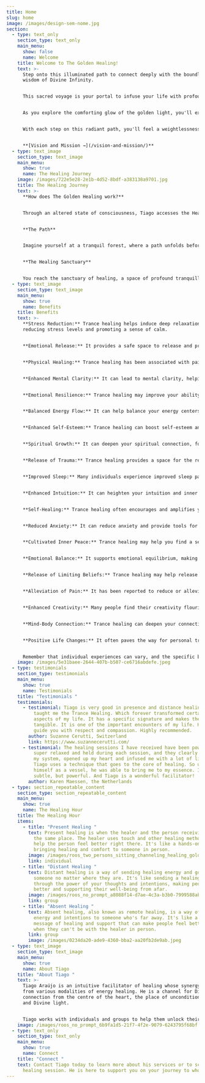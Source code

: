 ```yaml
---
title: Home
slug: home
image: /images/design-sem-nome.jpg
section:
  - type: text_only
    section_type: text_only
    main_menu:
      show: false
      name: Welcome
    title: Welcome to The Golden Healing!
    text: >-
      Step onto this illuminated path to connect deeply with the boundless
      wisdom of Divine Infinity.


      This sacred voyage is your portal to infuse your life with profound happiness and unfiltered joy. Picture yourself wrapped in the warm embrace of love, surrounded by the sweet melodies of laughter and the gentle harmony.


      As you explore the comforting glow of the golden light, you'll experience an overwhelming sense of serenity, heart-centeredness, and an unwavering alignment with your soul's purpose. This harmonious resonance will amplify your intuitive abilities and heighten your awareness of the world around you.


      With each step on this radiant path, you'll feel a weightlessness, as if you're carried effortlessly by a current of ease and grace. Embrace this journey, embrace the golden light, and let it lead you to a life filled with love, joy, and the essence of the Divine. Welcome to a life of ease and flow.


      **[Vision and Mission →](/vision-and-mission/)**
  - type: text_image
    section_type: text_image
    main_menu:
      show: true
      name: The Healing Journey
    image: /images/722e5e28-2e1b-4d52-8bdf-a383138a9701.jpg
    title: The Healing Journey
    text: >-
      **How does The Golden Healing work?** 


      Through an altered state of consciousness, Tiago accesses the Healers in the Spiritual World and channels the Divine Intelligence, that gives you what you need at that moment. Let your mind wander as we embark on the Healing Journey.


      **The Path**  


      Imagine yourself at a tranquil forest, where a path unfolds before you, bathed in a gentle, guiding golden light. With each step, you move deeper into the woods and the guiding light grows brilliant. And then, Golden Light appears, ascending towards the sky.  


      **The Healing Sanctuary**  


      You reach the sanctuary of healing, a space of profound tranquillity and renewal. Here, you can find solace and rejuvenation as a golden aura surrounds you and the Healers in the Spiritual World work with you.
  - type: text_image
    section_type: text_image
    main_menu:
      show: true
      name: Benefits
    title: Benefits
    text: >-
      **Stress Reduction:** Trance healing helps induce deep relaxation,
      reducing stress levels and promoting a sense of calm.


      **Emotional Release:** It provides a safe space to release and process pent-up emotions, fostering emotional well-being.


      **Physical Healing:** Trance healing has been associated with pain relief, accelerated healing, and improved physical health.


      **Enhanced Mental Clarity:** It can lead to mental clarity, helping you gain insight into challenging life situations and make informed decisions.


      **Emotional Resilience:** Trance healing may improve your ability to cope with emotional challenges, making you more resilient.


      **Balanced Energy Flow:** It can help balance your energy centers (chakras), ensuring a harmonious flow of vital life force energy.


      **Enhanced Self-Esteem:** Trance healing can boost self-esteem and self-acceptance, helping you feel more confident and positive about yourself.


      **Spiritual Growth:** It can deepen your spiritual connection, fostering a greater understanding of your inner self and your place in the universe.


      **Release of Trauma:** Trance healing provides a space for the release and healing of emotional and psychological trauma, promoting inner peace.


      **Improved Sleep:** Many individuals experience improved sleep patterns and better quality of sleep after trance healing sessions.


      **Enhanced Intuition:** It can heighten your intuition and inner guidance, aiding in making more intuitive and spiritually aligned decisions.


      **Self-Healing:** Trance healing often encourages and amplifies your innate self-healing abilities, assisting in the recovery from physical and emotional challenges.


      **Reduced Anxiety:** It can reduce anxiety and provide tools for managing anxious thoughts and emotions.


      **Cultivated Inner Peace:** Trance healing may help you find a sense of inner peace and tranquility, even in the face of life's challenges.


      **Emotional Balance:** It supports emotional equilibrium, making it easier to navigate emotional ups and downs.


      **Release of Limiting Beliefs:** Trance healing may help release limiting beliefs and thought patterns that no longer serve you, enabling personal growth.


      **Alleviation of Pain:** It has been reported to reduce or alleviate chronic pain, providing relief from physical discomfort.


      **Enhanced Creativity:** Many people find their creativity flourishes after trance healing sessions, as it frees the mind from constraints.


      **Mind-Body Connection:** Trance healing can deepen your connection to the mind-body connection, promoting overall health.


      **Positive Life Changes:** It often paves the way for personal transformation and positive changes in various aspects of life.


      Remember that individual experiences can vary, and the specific benefits of a trance healing session may differ from person to person. It's essential to approach each session with an open heart and an understanding that healing is a unique and personal journey.
    image: /images/5e31baee-2644-407b-b507-ce6716abdefe.jpeg
  - type: testimonials
    section_type: testimonials
    main_menu:
      show: true
      name: Testimonials
    title: "Testimonials "
    testimonials:
      - testimonial: Tiago is very good in presence and distance healing sessions. He
          taught me the Trance Healing. Which forever transformed certain
          aspects of my life. It has a specific signature and makes the energy
          tangible. It is one of the important encounters of my life. He will
          guide you with respect and compassion. Highly recommended.
        author: Suzanne Cerutti, Switzerland
        link: https://www.suzannecerutti.com/
      - testimonial: The healing sessions I have received have been powerful. I felt
          super relaxed and held during each session, and they clearly opened up
          my system, opened up my heart and infused me with a lot of light.
          Tiago uses a technique that goes to the core of healing. So using
          himself as a vessel, he was able to bring me to my essence. It is
          subtle, but powerful. And Tiago is a wonderful facilitator!
        author: Karen Maessen, the Netherlands
  - type: section_repeatable_content
    section_type: section_repeatable_content
    main_menu:
      show: true
      name: The Healing Hour
    title: The Healing Hour
    items:
      - title: "Present Healing "
        text: Present healing is when the healer and the person receiving healing are in
          the same place. The healer uses touch and other healing methods to
          help the person feel better right there. It's like a hands-on way of
          bringing healing and comfort to someone in person.
        image: /images/roos_two_persons_sitting_channeling_healing_golden_light_c4ba8935-207a-4d9c-80f3-0b811e399004.png
        link: individual
      - title: "Distant Healing "
        text: Distant healing is a way of sending healing energy and good thoughts to
          someone no matter where they are. It's like sending a healing hug
          through the power of your thoughts and intentions, making people feel
          better and supporting their well-being from afar.
        image: /images/roos_no_prompt_a8088f14-d7ae-4c3a-b3b0-7999588abe5f.png
        link: group
      - title: "Absent Healing "
        text: Absent healing, also known as remote healing, is a way of sending positive
          energy and intentions to someone who's far away. It's like a heartfelt
          message of healing and support that can make people feel better, even
          when they can't be with the healer in person.
        link: group
        image: /images/0234da20-ade9-4360-bba2-aa20fb2de9ab.jpeg
  - type: text_image
    section_type: text_image
    main_menu:
      show: true
      name: About Tiago
    title: "About Tiago "
    text: >-
      Tiago Araújo is an intuitive facilitator of healing whose synergy comes
      from various modalities of energy healing. He is a channel for Divine
      connection from the centre of the heart, the place of unconditional love
      and Divine light.


      Tiago works with individuals and groups to help them unlock their inner wisdom, and ignite their inner light. He firmly believes that everyone has the power to heal themselves and that his role is simply to facilitate and support you on your journey. Tiago’s approach is rooted in love, compassion, and acceptance.
    image: /images/roos_no_prompt_6b9fa1d5-21f7-4f2e-9079-6243795f68bf.png
  - type: text_only
    section_type: text_only
    main_menu:
      show: true
      name: Connect
    title: "Connect "
    text: Contact Tiago today to learn more about his services or to schedule a
      healing session. He is here to support you on your journey to wholeness.
---
```


